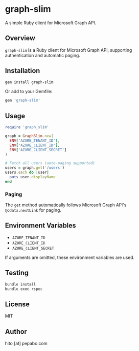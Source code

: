 # graph-slim

A simple Ruby client for Microsoft Graph API.

## Overview

`graph-slim` is a Ruby client for Microsoft Graph API, supporting authentication and automatic paging.

## Installation

```sh
gem install graph-slim
```

Or add to your Gemfile:

```ruby
gem 'graph-slim'
```

## Usage

```ruby
require 'graph_slim'

graph = GraphSlim.new(
  ENV['AZURE_TENANT_ID'],
  ENV['AZURE_CLIENT_ID'],
  ENV['AZURE_CLIENT_SECRET']
)

# Fetch all users (auto-paging supported)
users = graph.get('/users')
users.each do |user|
  puts user.displayName
end
```

### Paging

The `get` method automatically follows Microsoft Graph API's `@odata.nextLink` for paging.

## Environment Variables

- `AZURE_TENANT_ID`
- `AZURE_CLIENT_ID`
- `AZURE_CLIENT_SECRET`

If arguments are omitted, these environment variables are used.

## Testing

```sh
bundle install
bundle exec rspec
```

## License

MIT

## Author

hito [at] pepabo.com